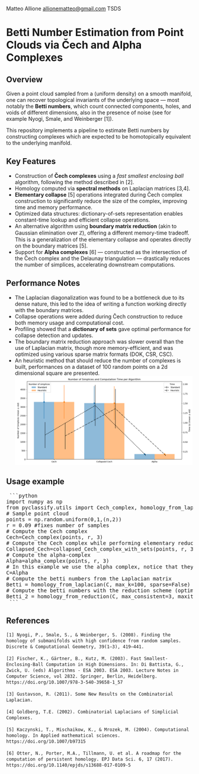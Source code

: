 Matteo Allione
allionematteo@gmail.com
TSDS

# Betti Number Estimation from Point Clouds via Čech and Alpha Complexes

## Overview

Given a point cloud sampled from a (uniform density) on a smooth manifold, one can recover topological invariants of the underlying space — most notably the **Betti numbers**, which count connected components, holes, and voids of different dimensions, also in the presence of noise (see for example Nyogi, Smale, and Weinberger [1]).

This repository implements a pipeline to estimate Betti numbers by constructing complexes which are expected to be homotopically equivalent to the underlying manifold.

## Key Features

- Construction of **Čech complexes** using a *fast smallest enclosing ball* algorithm, following the method described in [2].
- Homology computed via **spectral methods** on Laplacian matrices [3,4].
- **Elementary collapse** [5] operations integrated during Čech complex construction to significantly reduce the size of the complex, improving time and memory performance.
- Optimized data structures: dictionary-of-sets representation enables constant-time lookup and efficient collapse operations.
- An alternative algorithm using **boundary matrix reduction** (akin to Gaussian elimination over ℤ), offering a different memory-time tradeoff. This is a generalization of the elementary collapse and operates directly on the boundary matrices [5].
- Support for **Alpha complexes** [6] — constructed as the intersection of the Čech complex and the Delaunay triangulation — drastically reduces the number of simplices, accelerating downstream computations.

## Performance Notes

- The Laplacian diagonalization was found to be a bottleneck due to its dense nature, this led to the idea of writing a function working directly with the boundary matrices.
- Collapse operations were added during Čech construction to reduce both memory usage and computational cost.
- Profiling showed that a **dictionary of sets** gave optimal performance for collapse detection and updates.
- The boundary matrix reduction approach was slower overall than the use of Laplacian matrix, though more memory-efficient, and was optimized using various sparse matrix formats (DOK, CSR, CSC).
- An heuristic method that should reduce the number of complexes is built, performances on a dataset of 100 random points on a 2d dimensional square are presented.
![Scaling analysis](experiments/simplices_and_times.png)

## Usage example

<pre> ```python 
import numpy as np
from pyclassify.utils import Cech_complex, homology_from_laplacian, homology_from_reduction, collapsed_Cech_complex_with_sets, alpha_complex
# Sample point cloud
points = np.random.uniform(0,1,(n,2))
r = 0.09 #fixes number of samples
# Compute the Cech complex
Cech=Cech_complex(points, r, 3)
# Compute the Cech complex while performing elementary reduction scheme efficiently
Collapsed_Cech=collapsed_Cech_complex_with_sets(points, r, 3)
# Compute the alpha-complex
Alpha=alpha_complex(points, r, 3)
# In this example we use the alpha complex, notice that they are all equivalent
C=Alpha
# Compute the betti numbers from the Laplacian matrix
Betti = homology_from_laplacian(C, max_k=100, sparse=False)  
# Compute the betti numbers with the reduction scheme (optimal for big datasets)
Betti_2 = homology_from_reduction(C, max_consistent=3, maxiter=100) 
 ``` </pre>

## References

    [1] Nyogi, P., Smale, S., & Weinberger, S. (2008). Finding the homology of submanifolds with high confidence from random samples. Discrete & Computational Geometry, 39(1–3), 419–441.

    [2] Fischer, K., Gärtner, B., Kutz, M. (2003). Fast Smallest-Enclosing-Ball Computation in High Dimensions. In: Di Battista, G., Zwick, U. (eds) Algorithms - ESA 2003. ESA 2003. Lecture Notes in Computer Science, vol 2832. Springer, Berlin, Heidelberg. https://doi.org/10.1007/978-3-540-39658-1_57

    [3] Gustavson, R. (2011). Some New Results on the Combinatorial Laplacian.

    [4] Goldberg, T.E. (2002). Combinatorial Laplacians of Simplicial Complexes.

    [5] Kaczynski, T., Mischaikow, K., & Mrozek, M. (2004). Computational homology. In Applied mathematical sciences. https://doi.org/10.1007/b97315

    [6] Otter, N., Porter, M.A., Tillmann, U. et al. A roadmap for the computation of persistent homology. EPJ Data Sci. 6, 17 (2017). https://doi.org/10.1140/epjds/s13688-017-0109-5